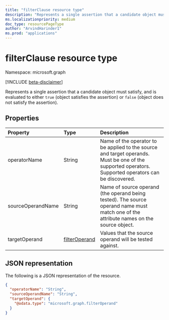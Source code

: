 ```yaml
---
title: "filterClause resource type"
description: "Represents a single assertion that a candidate object must satisfy."
ms.localizationpriority: medium
doc_type: resourcePageType
author: "ArvindHarinder1"
ms.prod: "applications"
---
```


# filterClause resource type

Namespace: microsoft.graph

[!INCLUDE [beta-disclaimer](../../includes/beta-disclaimer.md)]

Represents a single assertion that a candidate object must satisfy, and is evaluated to either `true` (object satisfies the assertion) or `false` (object does not satisfy the assertion).

## Properties
| Property       | Type    |Description|
|:---------------|:--------|:----------|
|operatorName|String|Name of the operator to be applied to the source and target operands. Must be one of the supported operators. Supported operators can be discovered.|
|sourceOperandName|String|Name of source operand (the operand being tested). The source operand name must match one of the attribute names on the source object.|
|targetOperand|[filterOperand](synchronization-filteroperand.md)|Values that the source operand will be tested against.|

## JSON representation

The following is a JSON representation of the resource.

<!-- {
  "blockType": "resource",
  "optionalProperties": [

  ],
  "@odata.type": "microsoft.graph.filterClause"
}-->

```json
{
  "operatorName": "String",
  "sourceOperandName": "String",
  "targetOperand": {
    "@odata.type": "microsoft.graph.filterOperand"
  }
}
```

<!-- uuid: 8fcb5dbc-d5aa-4681-8e31-b001d5168d79
2015-10-25 14:57:30 UTC -->
<!--
{
  "type": "#page.annotation",
  "description": "filterClause resource",
  "keywords": "",
  "section": "documentation",
  "tocPath": "",
  "suppressions": []
}
-->


